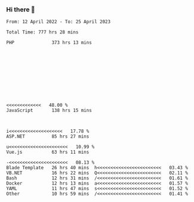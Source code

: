 ### Hi there 👋

<!--
**Quisui/Quisui** is a ✨ _special_ ✨ repository because its `README.md` (this file) appears on your GitHub profile.

Here are some ideas to get you started:

- 🔭 I’m currently working on ...
- 🌱 I’m currently learning ...
- 👯 I’m looking to collaborate on ...
- 🤔 I’m looking for help with ...
- 💬 Ask me about ...
- 📫 How to reach me: ...
- 😄 Pronouns: ...
- ⚡ Fun fact: ...
-->

<!--START_SECTION:waka-->

```text
From: 12 April 2022 - To: 25 April 2023

Total Time: 777 hrs 28 mins

PHP              373 hrs 13 mins 











<<<<<<<<<<<<<   48.00 %
JavaScript       138 hrs 15 mins 



i<<<<<<<<<<<<<<<<<<<<   17.78 %
ASP.NET          85 hrs 27 mins  

u<<<<<<<<<<<<<<<<<<<<<<   10.99 %
Vue.js           63 hrs 11 mins  

-<<<<<<<<<<<<<<<<<<<<<<   08.13 %
Blade Template   26 hrs 40 mins  h<<<<<<<<<<<<<<<<<<<<<<<<   03.43 %
VB.NET           16 hrs 22 mins  Q<<<<<<<<<<<<<<<<<<<<<<<<   02.11 %
Bash             12 hrs 31 mins  /<<<<<<<<<<<<<<<<<<<<<<<<   01.61 %
Docker           12 hrs 13 mins  a<<<<<<<<<<<<<<<<<<<<<<<<   01.57 %
YAML             11 hrs 47 mins  s<<<<<<<<<<<<<<<<<<<<<<<<   01.52 %
Other            10 hrs 59 mins  /<<<<<<<<<<<<<<<<<<<<<<<<   01.41 %
```

<!--END_SECTION:waka-->
